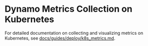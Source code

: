 # Dynamo Metrics Collection on Kubernetes

For detailed documentation on collecting and visualizing metrics on Kubernetes, see [docs/guides/deploy/k8s_metrics.md](../../../docs/guides/deploy/k8s_metrics.md).
